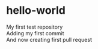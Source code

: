 # hello-world
My first test repository<br>
Adding my first commit<br>
And now creating first pull request
